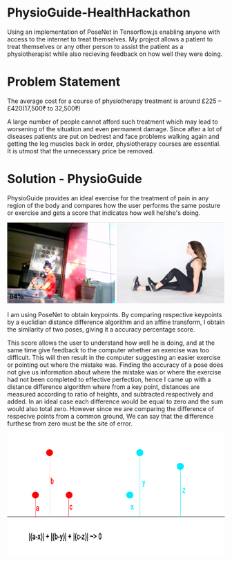 # PhysioGuide-HealthHackathon
Using an implementation of PoseNet in Tensorflow.js enabling anyone with access to the internet to treat themselves.
My project allows a patient to treat themselves or any other person to assist the patient as a physiotherapist while also recieving feedback on how well they were doing.

# Problem Statement
The average cost for a course of physiotherapy treatment is around £225 – £420(17,500₹ to 32,500₹)

A large number of people cannot afford such treatment which may lead to worsening of the situation and even permanent damage. 
Since after a lot of diseases patients are put on bedrest and face problems walking again and getting the leg muscles back in order,
physiotherapy courses are essential. 
It is utmost that the unnecessary price be removed.

# Solution - PhysioGuide

PhysioGuide provides an ideal exercise for the treatment of pain in any region of the body and compares how the user performs the 
same posture or exercise and gets a score that indicates how well he/she's doing.

![](GoodStretch.jpg)

I am using PoseNet to obtain keypoints. By comparing respective keypoints by a euclidian distance difference algorithm and an affine transform, I obtain the similarity of two poses, giving it a accuracy percentage score.

This score allows the user to understand how well he is doing, and at the same time give feedback to the computer whether an exercise was too difficult. This will then result in the computer suggesting an easier exercise or pointing out where the mistake was. Finding the accuracy of a pose does not give us information about where the mistake was or where the exercise had not been completed to effective perfection, hence I came up with a distance difference algorithm where from a key point, distances are measured according to ratio of heights, and subtracted respectively and added. In an ideal case each difference would be equal to zero and the sum would also total zero. However since we are comparing the difference of respecive points from a common ground, We can say that the difference furthese from zero must be the site of error.

![](GistAlgorithm.jpg)
